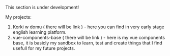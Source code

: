 This section is under development!

My projects:

1. Korki w domu ( there will be link ) - here you can find in very early stage english learning platform.
2. vue-components-base ( there will be link ) - here is my vue components base, it is basicly my sandbox to learn, test and create things that I find usefull for my future projects.
